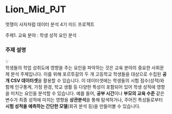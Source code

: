 # Lion_Mid_PJT
멋쟁이 사자처럼 데이터 분석 4기 미드 프로젝트

주제1. 교육 분야 : 학생 성적 요인 분석 

### 주제 설명
💡  
학생들의 학업 성취도에 영향을 주는 요인을 파악하는 것은 교육 분야의 중요한 사회문제 분석 주제입니다. 이를 위해 포르투갈의 두 개 고등학교 학생들을 대상으로 수집된 **공개 CSV 데이터셋**을 활용할 수 있습니다. 이 데이터셋에는 학생들의 시험 점수(성적)와 함께 인구통계, 가정 환경, 학교 생활 등 다양한 특성이 포함되어 있어 학생 성적에 영향을 미치는 요인을 분석할 수 있습니다. 예를 들어, **공부 시간**이나 **부모의 교육 수준** 같은 변수가 최종 성적에 미치는 영향을 **상관분석**을 통해 탐색하거나, 주어진 특성들로부터 **시험 성적을 예측하는 간단한 모델**(회귀 분석 등)을 만들어볼 수 있습니다.
